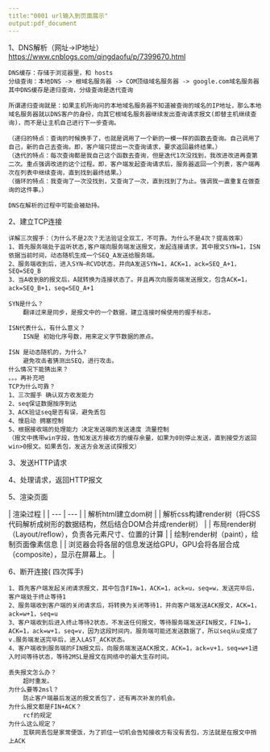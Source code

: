 ```yaml
---
title:"0001 url输入到页面展示"
output:pdf_document
---
```


1、DNS解析（网址->IP地址） https://www.cnblogs.com/qingdaofu/p/7399670.html

```    
DNS缓存：存储于浏览器里，和 hosts
分级查询：本地DNS -> 根域名服务器 -> COM顶级域名服务器 -> google.com域名服务器
其中DNS缓存是递归查询，分级查询是迭代查询

所谓递归查询就是：如果主机所询问的本地域名服务器不知道被查询的域名的IP地址，那么本地域名服务器就以DNS客户的身份，向其它根域名服务器继续发出查询请求报文(即替主机继续查询)，而不是让主机自己进行下一步查询。

（递归的特点：查询的时候换手了，也就是调用了一个新的一模一样的函数去查询。自己调用了自己，新的自己去查询。即，客户端只提出一次查询请求，要求返回最终结果。）
（迭代的特点：每次查询都是我自己这个函数去查询，但是迭代1次没找到，我改进改进再查第二次。重点强调改进的这个过程。即，客户端发起查询请求后，服务器返回一个列表，客户端再次在列表中继续查询，直到找到最终结果。）
（循环的特点：我查询了一次没找到，又查询了一次，直到找到了为止。强调我一直重复在做查询的这件事。）

DNS在解析的过程中可能会被劫持。
```

2、建立TCP连接
```
详解三次握手：（为什么不是2次？无法验证全双工，不可靠。为什么不是4次？提高效率）
1、首先服务端处于监听状态,客户端向服务端发送报文，发起连接请求，其中报文SYN=1，ISN依据当前时间，动态随机生成一个SEQ_A发送给服务端。
2、服务端收到后，进入SYN—RCVD状态，并向A发送SYN=1，ACK=1，ack=SEQ_A+1，SEQ=SEQ_B
3、当A收到B的报文后，A就转换为连接状态了。并且再次向服务端发送报文，包含ACK=1，ack=SEQ_B+1，seq=SEQ_A+1

SYN是什么？
    翻译过来是同步，是报文中的一个数据，建立连接时候使用的握手标志。

ISN代表什么，有什么意义？
    ISN是 初始化序号数，用来定义字节数据的原点。

ISN 是动态随机的，为什么?
    避免攻击者猜测出SEQ，进行攻击。
什么情况下能猜出来？
。。。再补充吧
TCP为什么可靠？
1、三次握手 确认双方收发能力
2、seq保证数据按序到达
3、ACK验证seq是否有误，避免丢包
4、慢启动 拥塞控制
5、根据接收端的处理能力 决定发送端的发送速度 流量控制 
（报文中携带win字段，告知发送方接收方的缓存余量，如果为0则停止发送，直到接受方返回win>0报文。如果丢包，发送方会发送试探报文）
```
3、发送HTTP请求

4、处理请求，返回HTTP报文

5、渲染页面

| 渲染过程 |
| --- | --- |
| 解析html建立dom树 |
| 解析css构建render树（将CSS代码解析成树形的数据结构，然后结合DOM合并成render树） |
| 布局render树（Layout/reflow），负责各元素尺寸、位置的计算 |
| 绘制render树（paint），绘制页面像素信息 |
| 浏览器会将各层的信息发送给GPU，GPU会将各层合成（composite），显示在屏幕上。 |


6、断开连接( 四次挥手)
  
    1、首先客户端发起关闭请求报文，其中包含FIN=1，ACK=1，ack=u，seq=w，发送完毕后，客户端处于终止等待1
    2、服务端收到客户端的关闭请求后，将转换为关闭等待1，并向客户端发送ACK报文，ACK=1，ack=w+1，seq=u
    3、客户端收到后进入终止等待2状态，不发送任何报文，等待服务端发送FIN报文，FIN=1，ACK=1，ack=w+1，seq=v，因为这段时间内，服务端可能还发送数据了，所以seq从u变成了v.服务端发送完毕后，进入LAST_ACK状态。
    4、客户端收到服务端的FIN报文后，向服务端发送ACK报文，ACK=1，ack=v+1，seq=w+1进入时间等待状态，等待2MSL是报文在网络中的最大生存时间。

    丢失报文怎么办？
        超时重发。
    为什么要等2msl？
        防止客户端最后发送的报文丢包了，还有再次补发的机会。
    为什么报文都是FIN+ACK？
        rcf的规定
    为什么这么规定？
        互联网丢包是家常便饭，为了抓住一切机会告知接收方有没有丢包，方法就是在报文中捎上ACK

